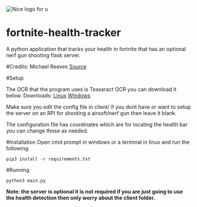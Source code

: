 ![Nice logo for u](https://github.com/koutsie/fortnite-health-tracker/raw/master/healtracker.png)
# fortnite-health-tracker
A python application that tracks your health in fortnite that has an optional nerf gun shooting flask server.

#Credits: Michael Reeves
[Source](https://bitbucket.org/mtreeves808/footnot-health-detection/)

#Setup

The OCR that the program uses is Tesseract OCR you can download it below.
Downloads: [Linux](https://github.com/tesseract-ocr/tesseract/wiki#linux) [Windows](https://github.com/tesseract-ocr/tesseract/wiki#windows)

Make sure you edit the config file in client/ if you dont have or want to setup the server on an RPI for shooting a airsoft/nerf gun then leave it blank.

The configuration file has coordinates which are for locating the health bar you can change those as needed.

#Installation
Open cmd prompt in windows or a terminal in linux and run the following.
```
pip3 install -r requirements.txt
```

#Running
```
python3 main.py
```

**Note: the server is optional it is not required if you are just going to use the health detection then only worry about the client folder.**
